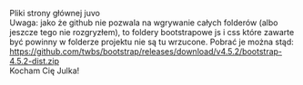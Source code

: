 Pliki strony głównej juvo <br>
Uwaga: jako że github nie pozwala na wgrywanie całych folderów (albo jeszcze tego nie rozgryzłem), to foldery bootstrapowe js i css które zawarte być powinny w folderze projektu nie są tu wrzucone. Pobrać je można stąd: https://github.com/twbs/bootstrap/releases/download/v4.5.2/bootstrap-4.5.2-dist.zip <br>
Kocham Cię Julka!
